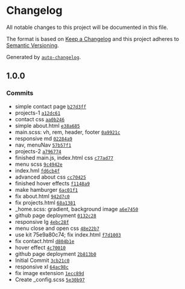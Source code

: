 # Changelog

All notable changes to this project will be documented in this file.

The format is based on [Keep a Changelog](https://keepachangelog.com/en/1.0.0/)
and this project adheres to [Semantic Versioning](https://semver.org/spec/v2.0.0.html).

Generated by [`auto-changelog`](https://github.com/CookPete/auto-changelog).

## 1.0.0

### Commits

- simple contact page [`b27d3ff`](https://github.com/mondayrris/sass-codecamp-real/commit/b27d3ffb47375bc473904b1878bbdacc84283df6)
- projects-1 [`a12dc61`](https://github.com/mondayrris/sass-codecamp-real/commit/a12dc61df9854b982d7004e20d37d06a607affd8)
- contact css [`aa0b246`](https://github.com/mondayrris/sass-codecamp-real/commit/aa0b2469cd77a1c443418f26960b975b134bea09)
- simple about.html [`e38a685`](https://github.com/mondayrris/sass-codecamp-real/commit/e38a6857781ada09a2298ef09d610722f3aafa3a)
- main.scss: vh, rem, header, footer [`0a9921c`](https://github.com/mondayrris/sass-codecamp-real/commit/0a9921c079c60dbc7be24e4be9cc1e463b6fc4c3)
- responsive md [`02284a9`](https://github.com/mondayrris/sass-codecamp-real/commit/02284a9ceb3104a1e264201487cda05a544777db)
- nav, menuNav [`57b57f1`](https://github.com/mondayrris/sass-codecamp-real/commit/57b57f1afec40eb825bba73150bd33554bb91a17)
- projects-2 [`a796774`](https://github.com/mondayrris/sass-codecamp-real/commit/a7967746244001ee85eb3cf6c8e1bbd351df228e)
- finished main.js, index.html css [`c77ad77`](https://github.com/mondayrris/sass-codecamp-real/commit/c77ad7748c2f21808f004f6fdeef0b64f6fe2232)
- menu scss [`9c4942e`](https://github.com/mondayrris/sass-codecamp-real/commit/9c4942ef40a8d83071502f191fe63676b9170e07)
- index.hml [`fd6cb4f`](https://github.com/mondayrris/sass-codecamp-real/commit/fd6cb4fc206874575d76ef76e2c5e97ecf5067d7)
- advanced about css [`cc70425`](https://github.com/mondayrris/sass-codecamp-real/commit/cc7042536258e4b8fefb1781513a43b111c60581)
- finished hover effects [`f1148a9`](https://github.com/mondayrris/sass-codecamp-real/commit/f1148a9c252aeadbaa937930d8faa00e6cd99d17)
- make hamburger [`6ac01f1`](https://github.com/mondayrris/sass-codecamp-real/commit/6ac01f1cbe5f48b90ec93c144a389826f9c05306)
- fix about.html [`942d7c0`](https://github.com/mondayrris/sass-codecamp-real/commit/942d7c03821d39452a7b25616b7b84dac1fe7f7c)
- fix projects.html [`68a1381`](https://github.com/mondayrris/sass-codecamp-real/commit/68a138159d26452a6f54c5d67ae7f0fb49ce9de4)
- _home.scss: gradient, background image [`a6e7450`](https://github.com/mondayrris/sass-codecamp-real/commit/a6e74500ee931c137d70c9361985639819629e44)
- github page deployment [`0132c28`](https://github.com/mondayrris/sass-codecamp-real/commit/0132c28c63a68623c4237c0752182b3f56d58d3b)
- responsive lg [`4ebc28f`](https://github.com/mondayrris/sass-codecamp-real/commit/4ebc28f32d676c6d1e7661563a7970888ef5c3a2)
- menu close and open css [`48e22b7`](https://github.com/mondayrris/sass-codecamp-real/commit/48e22b7c64e43148ebac6f5eaf980713a172dc05)
- use kit 75e9a80c74; fix index.html [`f7d1003`](https://github.com/mondayrris/sass-codecamp-real/commit/f7d100310a1d147e586ffd2e2d90db0024457019)
- fix contact.html [`d804b1e`](https://github.com/mondayrris/sass-codecamp-real/commit/d804b1ea4bd0740a50f3a105cb0605c66c0aee1f)
- hover effect [`4c70010`](https://github.com/mondayrris/sass-codecamp-real/commit/4c700108d6e0a6569c581db4a2934bd47e841dd3)
- github page deployment [`2b813b0`](https://github.com/mondayrris/sass-codecamp-real/commit/2b813b0e56f18bf11e8600358cf3fe6fac9f09e2)
- Initial Commit [`3cb21c0`](https://github.com/mondayrris/sass-codecamp-real/commit/3cb21c045309412974a9ec7cb32f4a4e807a8e05)
- responsive xl [`64ac98c`](https://github.com/mondayrris/sass-codecamp-real/commit/64ac98c1b7d78436c2d1e177f2532414ab13ea6d)
- fix image extension [`1ecc89d`](https://github.com/mondayrris/sass-codecamp-real/commit/1ecc89dd79e329481469d3f6de1b534ebf3b6f79)
- Create _config.scss [`5e30b97`](https://github.com/mondayrris/sass-codecamp-real/commit/5e30b974fc1844bba36a35844dd35132c9ac4ecf)
